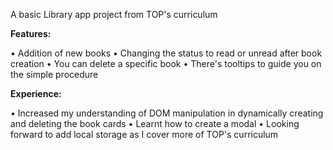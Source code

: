 A basic Library app project from TOP's curriculum

**Features:**

• Addition of new books
• Changing the status to read or unread after book creation
• You can delete a specific book
• There's tooltips to guide you on the simple procedure

**Experience:**

• Increased my understanding of DOM manipulation in dynamically creating and deleting the book cards
• Learnt how to create a modal
• Looking forward to add local storage as I cover more of TOP's curriculum

